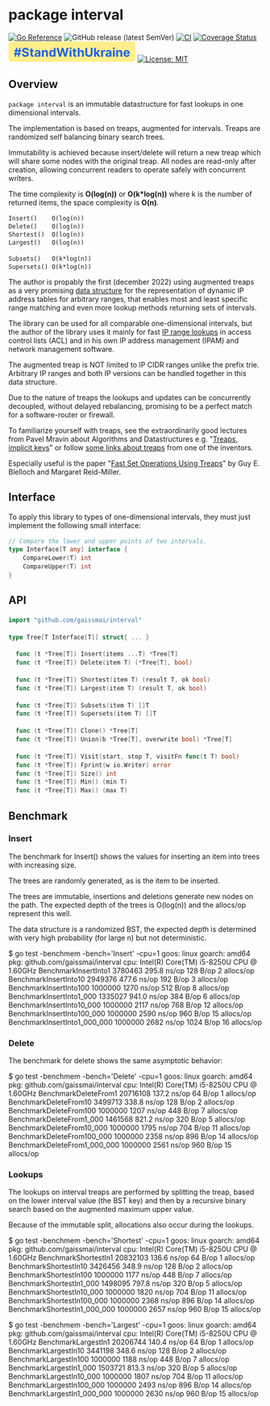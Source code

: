 # package interval
[![Go Reference](https://pkg.go.dev/badge/github.com/gaissmai/interval.svg)](https://pkg.go.dev/github.com/gaissmai/interval#section-documentation)
![GitHub release (latest SemVer)](https://img.shields.io/github/v/release/gaissmai/interval)
[![CI](https://github.com/gaissmai/interval/actions/workflows/go.yml/badge.svg)](https://github.com/gaissmai/interval/actions/workflows/go.yml)
[![Coverage Status](https://coveralls.io/repos/github/gaissmai/interval/badge.svg)](https://coveralls.io/github/gaissmai/interval)
[![Stand With Ukraine](https://raw.githubusercontent.com/vshymanskyy/StandWithUkraine/main/badges/StandWithUkraine.svg)](https://stand-with-ukraine.pp.ua)
[![License: MIT](https://img.shields.io/badge/License-MIT-yellow.svg)](https://opensource.org/licenses/MIT)

## Overview

`package interval` is an immutable datastructure for fast lookups in one dimensional intervals.

The implementation is based on treaps, augmented for intervals. Treaps are randomized self balancing binary search trees.

Immutability is achieved because insert/delete will return a new treap which will share some nodes with the original treap.
All nodes are read-only after creation, allowing concurrent readers to operate safely with concurrent writers.

The time complexity is **O(log(n))** or **O(k*log(n))** where k is the number of returned items, the space complexity is **O(n)**.

```
Insert()    O(log(n))
Delete()    O(log(n))
Shortest()  O(log(n))
Largest()   O(log(n))

Subsets()   O(k*log(n))
Supersets() O(k*log(n))
```

The author is propably the first (december 2022) using augmented treaps
as a very promising [data structure] for the representation of dynamic IP address tables
for arbitrary ranges, that enables most and least specific range matching and even more lookup methods
returning sets of intervals.

The library can be used for all comparable one-dimensional intervals,
but the author of the library uses it mainly for fast [IP range lookups] in access control lists (ACL)
and in his own IP address management (IPAM) and network management software.

The augmented treap is NOT limited to IP CIDR ranges unlike the prefix trie.
Arbitrary IP ranges and both IP versions can be handled together in this data structure.

Due to the nature of treaps the lookups and updates can be concurrently decoupled,
without delayed rebalancing, promising to be a perfect match for a software-router or firewall.

To familiarize yourself with treaps, see the extraordinarily good lectures from
Pavel Mravin about Algorithms and Datastructures e.g. "[Treaps, implicit keys]"
or follow [some links about treaps] from one of the inventors.

Especially useful is the paper "[Fast Set Operations Using Treaps]" by Guy E. Blelloch and Margaret Reid-Miller.

[IP Range lookups]: https://github.com/gaissmai/iprange
[data structure]: https://ieeexplore.ieee.org/abstract/document/912716
[Treaps, implicit keys]: https://youtu.be/svAHk-FAQgM
[some links about treaps]: http://faculty.washington.edu/aragon/treaps.html
[Fast Set Operations Using Treaps]: https://www.cs.cmu.edu/~scandal/papers/treaps-spaa98.pdf

## Interface

To apply this library to types of one-dimensional intervals, they must just implement the following small interface:

```go
// Compare the lower and upper points of two intervals.
type Interface[T any] interface {
	CompareLower(T) int
	CompareUpper(T) int
}
```

## API
```go
import "github.com/gaissmai/interval"

type Tree[T Interface[T]] struct{ ... }

  func (t *Tree[T]) Insert(items ...T) *Tree[T]
  func (t *Tree[T]) Delete(item T) (*Tree[T], bool)

  func (t *Tree[T]) Shortest(item T) (result T, ok bool)
  func (t *Tree[T]) Largest(item T) (result T, ok bool)

  func (t *Tree[T]) Subsets(item T) []T
  func (t *Tree[T]) Supersets(item T) []T

  func (t *Tree[T]) Clone() *Tree[T]
  func (t *Tree[T]) Union(b *Tree[T], overwrite bool) *Tree[T]

  func (t *Tree[T]) Visit(start, stop T, visitFn func(t T) bool)
  func (t *Tree[T]) Fprint(w io.Writer) error
  func (t *Tree[T]) Size() int
  func (t *Tree[T]) Min() (min T)
  func (t *Tree[T]) Max() (max T)

```

## Benchmark

### Insert

The benchmark for Insert() shows the values for inserting an item into trees with increasing size.

The trees are randomly generated, as is the item to be inserted.

The trees are immutable, insertions and deletions generate new nodes on the path. The expected depth
of the trees is O(log(n)) and the allocs/op represent this well.

The data structure is a randomized BST, the expected depth is determined with very
high probability (for large n) but not deterministic.

$ go test -benchmem -bench='Insert' -cpu=1
goos: linux
goarch: amd64
pkg: github.com/gaissmai/interval
cpu: Intel(R) Core(TM) i5-8250U CPU @ 1.60GHz
BenchmarkInsertInto1         	 3780463	       295.8 ns/op	     128 B/op	       2 allocs/op
BenchmarkInsertInto10        	 2949376	       477.6 ns/op	     192 B/op	       3 allocs/op
BenchmarkInsertInto100       	 1000000	      1270 ns/op	     512 B/op	       8 allocs/op
BenchmarkInsertInto1_000     	 1335027	       941.0 ns/op	     384 B/op	       6 allocs/op
BenchmarkInsertInto10_000    	 1000000	      2117 ns/op	     768 B/op	      12 allocs/op
BenchmarkInsertInto100_000   	 1000000	      2590 ns/op	     960 B/op	      15 allocs/op
BenchmarkInsertInto1_000_000 	 1000000	      2682 ns/op	    1024 B/op	      16 allocs/op

### Delete

The benchmark for delete shows the same asymptotic behavior:

$ go test -benchmem -bench='Delete' -cpu=1
goos: linux
goarch: amd64
pkg: github.com/gaissmai/interval
cpu: Intel(R) Core(TM) i5-8250U CPU @ 1.60GHz
BenchmarkDeleteFrom1         	20716108	       137.2 ns/op	      64 B/op	       1 allocs/op
BenchmarkDeleteFrom10        	 3499713	       338.8 ns/op	     128 B/op	       2 allocs/op
BenchmarkDeleteFrom100       	 1000000	      1207 ns/op	     448 B/op	       7 allocs/op
BenchmarkDeleteFrom1_000     	 1461568	       821.2 ns/op	     320 B/op	       5 allocs/op
BenchmarkDeleteFrom10_000    	 1000000	      1795 ns/op	     704 B/op	      11 allocs/op
BenchmarkDeleteFrom100_000   	 1000000	      2358 ns/op	     896 B/op	      14 allocs/op
BenchmarkDeleteFrom1_000_000 	 1000000	      2561 ns/op	     960 B/op	      15 allocs/op

### Lookups

The lookups on interval treaps are performed by splitting the treap, based on the lower interval value (the BST key)
and then by a recursive binary search based on the augmented maximum upper value.

Because of the immutable split, allocations also occur during the lookups.

$ go test -benchmem -bench='Shortest' -cpu=1
goos: linux
goarch: amd64
pkg: github.com/gaissmai/interval
cpu: Intel(R) Core(TM) i5-8250U CPU @ 1.60GHz
BenchmarkShortestIn1         	20832103	       136.6 ns/op	      64 B/op	       1 allocs/op
BenchmarkShortestIn10        	 3426456	       348.9 ns/op	     128 B/op	       2 allocs/op
BenchmarkShortestIn100       	 1000000	      1177 ns/op	     448 B/op	       7 allocs/op
BenchmarkShortestIn1_000     	 1498095	       797.8 ns/op	     320 B/op	       5 allocs/op
BenchmarkShortestIn10_000    	 1000000	      1820 ns/op	     704 B/op	      11 allocs/op
BenchmarkShortestIn100_000   	 1000000	      2368 ns/op	     896 B/op	      14 allocs/op
BenchmarkShortestIn1_000_000 	 1000000	      2657 ns/op	     960 B/op	      15 allocs/op

$ go test -benchmem -bench='Largest' -cpu=1
goos: linux
goarch: amd64
pkg: github.com/gaissmai/interval
cpu: Intel(R) Core(TM) i5-8250U CPU @ 1.60GHz
BenchmarkLargestIn1         	20206744	       140.4 ns/op	      64 B/op	       1 allocs/op
BenchmarkLargestIn10        	 3441198	       348.6 ns/op	     128 B/op	       2 allocs/op
BenchmarkLargestIn100       	 1000000	      1188 ns/op	     448 B/op	       7 allocs/op
BenchmarkLargestIn1_000     	 1503721	       813.3 ns/op	     320 B/op	       5 allocs/op
BenchmarkLargestIn10_000    	 1000000	      1807 ns/op	     704 B/op	      11 allocs/op
BenchmarkLargestIn100_000   	 1000000	      2493 ns/op	     896 B/op	      14 allocs/op
BenchmarkLargestIn1_000_000 	 1000000	      2630 ns/op	     960 B/op	      15 allocs/op
